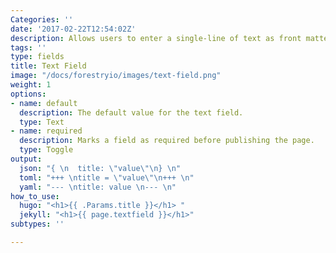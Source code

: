 ```yaml
---
Categories: ''
date: '2017-02-22T12:54:02Z'
description: Allows users to enter a single-line of text as front matter field.
tags: ''
type: fields
title: Text Field
image: "/docs/forestryio/images/text-field.png"
weight: 1
options:
- name: default
  description: The default value for the text field.
  type: Text
- name: required
  description: Marks a field as required before publishing the page.
  type: Toggle
output:
  json: "{ \n  title: \"value\"\n} \n"
  toml: "+++ \ntitle = \"value\"\n+++ \n"
  yaml: "--- \ntitle: value \n--- \n"
how_to_use:
  hugo: "<h1>{{ .Params.title }}</h1> "
  jekyll: "<h1>{{ page.textfield }}</h1>"
subtypes: ''

---
```

